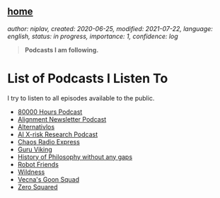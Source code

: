 [home](./index.md)
-------------------

*author: niplav, created: 2020-06-25, modified: 2021-07-22, language: english, status: in progress, importance: 1, confidence: log*

> __Podcasts I am following.__

List of Podcasts I Listen To
=============================

I try to listen to all episodes available to the public.

* [80000 Hours Podcast](https://80000hours.org/podcast/)
* [Alignment Newsletter Podcast](https://alignment-newsletter.libsyn.com/)
* [Alternativlos](https://alternativlos.org/)
* [AI X-risk Research Podcast](https://axrp.net)
* [Chaos Radio Express](https://cre.fm/)
* [Guru Viking](https://www.guruviking.com/)
* [History of Philosophy without any gaps](https://historyofphilosophy.net/)
* [Robot Friends]()
* [Wildness](https://www.wildanimalinitiative.org/wildness)
* [Vecna's Goon Squad]()
* [Zero Squared](https://dietsoap.podomatic.com/)
